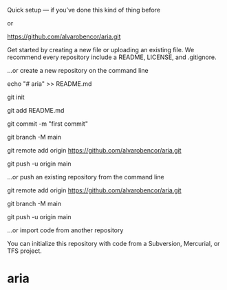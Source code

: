 Quick setup — if you’ve done this kind of thing before

or	

https://github.com/alvarobencor/aria.git

Get started by creating a new file or uploading an existing file. We recommend every repository include a README, LICENSE, and .gitignore.

…or create a new repository on the command line

echo "# aria" >> README.md

  git init
  
  git add README.md
  
  git commit -m "first commit"
  
  git branch -M main
  
  git remote add origin https://github.com/alvarobencor/aria.git
  
  git push -u origin main
  
…or push an existing repository from the command line

git remote add origin https://github.com/alvarobencor/aria.git

  git branch -M main
  
  git push -u origin main
  
…or import code from another repository

You can initialize this repository with code from a Subversion, Mercurial, or TFS project.

# aria
